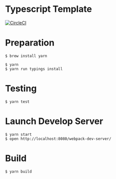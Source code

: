 # Typescript Template

[![CircleCI](https://circleci.com/gh/ababup1192/react-template.svg?style=svg)](https://circleci.com/gh/ababup1192/react-template)

# Preparation

```
$ brew install yarn

$ yarn
$ yarn run typings install
```

# Testing
```
$ yarn test
```

# Launch Develop Server

```
$ yarn start
$ open http://localhost:8080/webpack-dev-server/
```

# Build
```
$ yarn build
```
